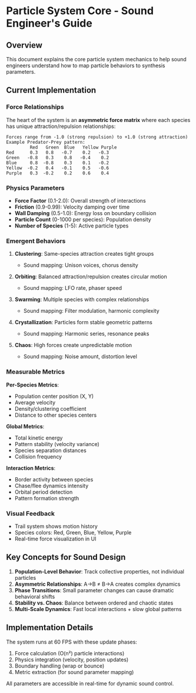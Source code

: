 # Particle System Core - Sound Engineer's Guide

## Overview
This document explains the core particle system mechanics to help sound engineers understand how to map particle behaviors to synthesis parameters.

## Current Implementation

### Force Relationships
The heart of the system is an **asymmetric force matrix** where each species has unique attraction/repulsion relationships:

```
Forces range from -1.0 (strong repulsion) to +1.0 (strong attraction)
Example Predator-Prey pattern:
         Red   Green  Blue   Yellow Purple
Red      0.3   0.8   -0.7    0.2   -0.3  
Green   -0.8   0.3    0.8   -0.4    0.2
Blue     0.8  -0.8    0.3    0.1   -0.2
Yellow  -0.2   0.4   -0.1    0.5   -0.6
Purple   0.3  -0.2    0.2    0.6    0.4
```

### Physics Parameters
- **Force Factor** (0.1-2.0): Overall strength of interactions
- **Friction** (0.9-0.99): Velocity damping over time
- **Wall Damping** (0.5-1.0): Energy loss on boundary collision
- **Particle Count** (0-1000 per species): Population density
- **Number of Species** (1-5): Active particle types

### Emergent Behaviors

1. **Clustering**: Same-species attraction creates tight groups
   - Sound mapping: Unison voices, chorus density
   
2. **Orbiting**: Balanced attraction/repulsion creates circular motion
   - Sound mapping: LFO rate, phaser speed
   
3. **Swarming**: Multiple species with complex relationships
   - Sound mapping: Filter modulation, harmonic complexity
   
4. **Crystallization**: Particles form stable geometric patterns
   - Sound mapping: Harmonic series, resonance peaks
   
5. **Chaos**: High forces create unpredictable motion
   - Sound mapping: Noise amount, distortion level

### Measurable Metrics

**Per-Species Metrics**:
- Population center position (X, Y)
- Average velocity
- Density/clustering coefficient
- Distance to other species centers

**Global Metrics**:
- Total kinetic energy
- Pattern stability (velocity variance)
- Species separation distances
- Collision frequency

**Interaction Metrics**:
- Border activity between species
- Chase/flee dynamics intensity
- Orbital period detection
- Pattern formation strength

### Visual Feedback
- Trail system shows motion history
- Species colors: Red, Green, Blue, Yellow, Purple
- Real-time force visualization in UI

## Key Concepts for Sound Design

1. **Population-Level Behavior**: Track collective properties, not individual particles
2. **Asymmetric Relationships**: A→B ≠ B→A creates complex dynamics
3. **Phase Transitions**: Small parameter changes can cause dramatic behavioral shifts
4. **Stability vs. Chaos**: Balance between ordered and chaotic states
5. **Multi-Scale Dynamics**: Fast local interactions + slow global patterns

## Implementation Details

The system runs at 60 FPS with these update phases:
1. Force calculation (O(n²) particle interactions)
2. Physics integration (velocity, position updates)
3. Boundary handling (wrap or bounce)
4. Metric extraction (for sound parameter mapping)

All parameters are accessible in real-time for dynamic sound control.